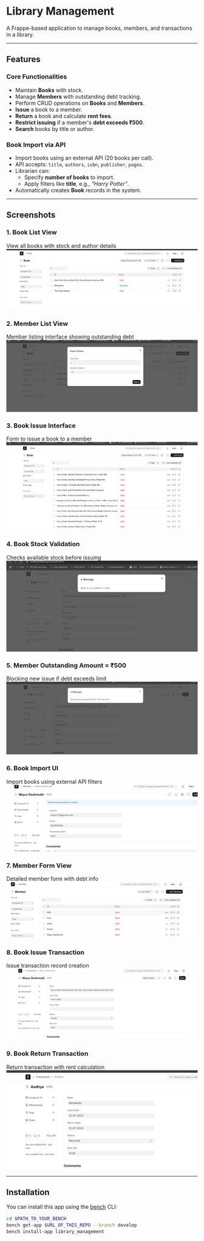 #  Library Management

A Frappe-based application to manage books, members, and transactions in a library.

---

##  Features

###  Core Functionalities
- Maintain **Books** with stock.
- Manage **Members** with outstanding debt tracking.
- Perform CRUD operations on **Books** and **Members**.
- **Issue** a book to a member.
- **Return** a book and calculate **rent fees**.
- **Restrict issuing** if a member's **debt exceeds ₹500**.
- **Search** books by title or author.

###  Book Import via API

- Import books using an external API (20 books per call).
- API accepts: `title`, `authors`, `isbn`, `publisher`, `pages`.
- Librarian can:
  - Specify **number of books** to import.
  - Apply filters like **title**, e.g., *"Harry Potter"*.
- Automatically creates **Book** records in the system.

---

##  Screenshots

### 1.  Book List View
View all books with stock and author details  
![Book List](screenshots/book_list.png)

### 2.  Member List View
Member listing interface showing outstanding debt  
![Member List](screenshots/book_list1.png)

### 3.  Book Issue Interface
Form to issue a book to a member  
![Issue Book](screenshots/book_list2.png)

### 4.  Book Stock Validation
Checks available stock before issuing  
![Book Stock Validation](screenshots/book_stock_validation.png)

### 5.  Member Outstanding Amount = ₹500
Blocking new issue if debt exceeds limit  
![Debt Limit](screenshots/member_outstanding_amount_500.png)

### 6.  Book Import UI
Import books using external API filters  
![API Import](screenshots/member_outstanding_amount_set.png)

### 7.  Member Form View
Detailed member form with debt info  
![Members](screenshots/members.png)

### 8.  Book Issue Transaction
Issue transaction record creation  
![Transaction Issue](screenshots/transaction_issue.png)

### 9.  Book Return Transaction
Return transaction with rent calculation  
![Transaction Return](screenshots/transaction_return.png)

---

##  Installation

You can install this app using the [bench](https://github.com/frappe/bench) CLI:

```bash
cd $PATH_TO_YOUR_BENCH
bench get-app $URL_OF_THIS_REPO --branch develop
bench install-app library_management
